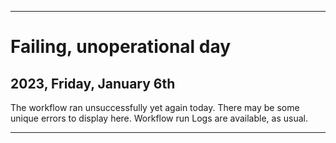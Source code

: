 
***

# Failing, unoperational day

## 2023, Friday, January 6th

The workflow ran unsuccessfully yet again today. There may be some unique errors to display here. Workflow run Logs are available, as usual.

***
